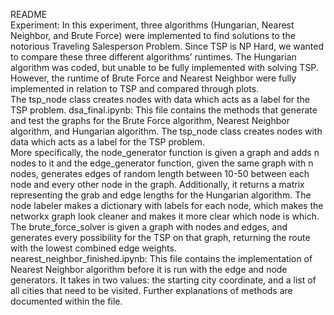README <br>
Experiment: In this experiment, three algorithms (Hungarian, Nearest Neighbor, and Brute
Force) were implemented to find solutions to the notorious Traveling Salesperson Problem.
Since TSP is NP Hard, we wanted to compare these three different algorithms’ runtimes. The
Hungarian algorithm was coded, but unable to be fully implemented with solving TSP. However,
the runtime of Brute Force and Nearest Neighbor were fully implemented in relation to TSP and
compared through plots. <br>
The tsp_node class creates nodes with data which acts as a label for the TSP problem.
dsa_final.ipynb: This file contains the methods that generate and test the graphs for the Brute
Force algorithm, Nearest Neighbor algorithm, and Hungarian algorithm. The tsp_node class
creates nodes with data which acts as a label for the TSP problem. <br>
More specifically, the node_generator function is given a graph and adds n nodes to it and the
edge_generator function, given the same graph with n nodes, generates edges of random
length between 10-50 between each node and every other node in the graph. Additionally, it
returns a matrix representing the grab and edge lengths for the Hungarian algorithm. The node
labeler makes a dictionary with labels for each node, which makes the networkx graph look
cleaner and makes it more clear which node is which. The brute_force_solver is given a graph
with nodes and edges, and generates every possibility for the TSP on that graph, returning the
route with the lowest combined edge weights.<br>
nearest_neighbor_finished.ipynb: This file contains the implementation of Nearest Neighbor
algorithm before it is run with the edge and node generators. It takes in two values: the starting
city coordinate, and a list of all cities that need to be visited. Further explanations of methods
are documented within the file.
